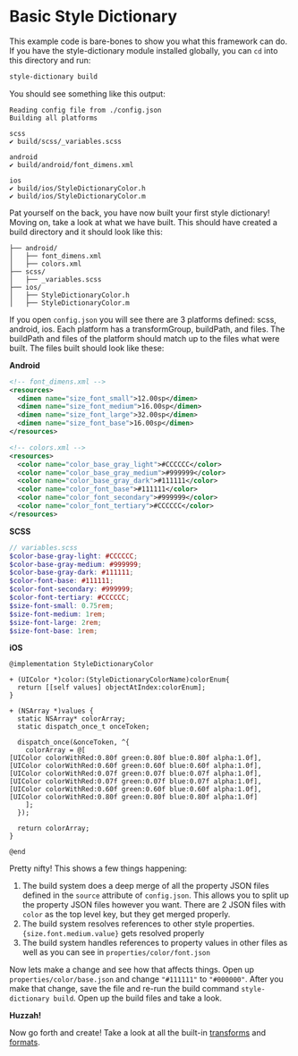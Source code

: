 # Basic Style Dictionary

This example code is bare-bones to show you what this framework can do. If you have the style-dictionary module installed globally, you can `cd` into this directory and run:
```bash
style-dictionary build
```

You should see something like this output:
```
Reading config file from ./config.json
Building all platforms

scss
✔︎ build/scss/_variables.scss

android
✔︎ build/android/font_dimens.xml

ios
✔︎ build/ios/StyleDictionaryColor.h
✔︎ build/ios/StyleDictionaryColor.m
```

Pat yourself on the back, you have now built your first style dictionary! Moving on, take a look at what we have built. This should have created a build directory and it should look like this:
```
├── android/
│   ├── font_dimens.xml
│   ├── colors.xml
├── scss/
│   ├── _variables.scss
├── ios/
│   ├── StyleDictionaryColor.h
│   ├── StyleDictionaryColor.m
```

If you open `config.json` you will see there are 3 platforms defined: scss, android, ios. Each platform has a transformGroup, buildPath, and files. The buildPath and files of the platform should match up to the files what were built. The files built should look like these:

**Android**
```xml
<!-- font_dimens.xml -->
<resources>
  <dimen name="size_font_small">12.00sp</dimen>
  <dimen name="size_font_medium">16.00sp</dimen>
  <dimen name="size_font_large">32.00sp</dimen>
  <dimen name="size_font_base">16.00sp</dimen>
</resources>

<!-- colors.xml -->
<resources>
  <color name="color_base_gray_light">#CCCCCC</color>
  <color name="color_base_gray_medium">#999999</color>
  <color name="color_base_gray_dark">#111111</color>
  <color name="color_font_base">#111111</color>
  <color name="color_font_secondary">#999999</color>
  <color name="color_font_tertiary">#CCCCCC</color>
</resources>
```

**SCSS**
```scss
// variables.scss
$color-base-gray-light: #CCCCCC;
$color-base-gray-medium: #999999;
$color-base-gray-dark: #111111;
$color-font-base: #111111;
$color-font-secondary: #999999;
$color-font-tertiary: #CCCCCC;
$size-font-small: 0.75rem;
$size-font-medium: 1rem;
$size-font-large: 2rem;
$size-font-base: 1rem;
```

**iOS**
```objc
@implementation StyleDictionaryColor

+ (UIColor *)color:(StyleDictionaryColorName)colorEnum{
  return [[self values] objectAtIndex:colorEnum];
}

+ (NSArray *)values {
  static NSArray* colorArray;
  static dispatch_once_t onceToken;

  dispatch_once(&onceToken, ^{
    colorArray = @[
[UIColor colorWithRed:0.80f green:0.80f blue:0.80f alpha:1.0f],
[UIColor colorWithRed:0.60f green:0.60f blue:0.60f alpha:1.0f],
[UIColor colorWithRed:0.07f green:0.07f blue:0.07f alpha:1.0f],
[UIColor colorWithRed:0.07f green:0.07f blue:0.07f alpha:1.0f],
[UIColor colorWithRed:0.60f green:0.60f blue:0.60f alpha:1.0f],
[UIColor colorWithRed:0.80f green:0.80f blue:0.80f alpha:1.0f]
    ];
  });

  return colorArray;
}

@end
```

Pretty nifty! This shows a few things happening:
1. The build system does a deep merge of all the property JSON files defined in the `source` attribute of `config.json`. This allows you to split up the property JSON files however you want. There are 2 JSON files with `color` as the top level key, but they get merged properly.
1. The build system resolves references to other style properties. `{size.font.medium.value}` gets resolved properly
1. The build system handles references to property values in other files as well as you can see in `properties/color/font.json`

Now lets make a change and see how that affects things. Open up `properties/color/base.json` and change `"#111111"` to `"#000000"`. After you make that change, save the file and re-run the build command `style-dictionary build`. Open up the build files and take a look.

**Huzzah!**

Now go forth and create! Take a look at all the built-in [transforms](https://amzn.github.io/style-dictionary/#/transforms?id=pre-defined-transforms) and [formats](https://amzn.github.io/style-dictionary/#/formats?id=pre-defined-formats).
